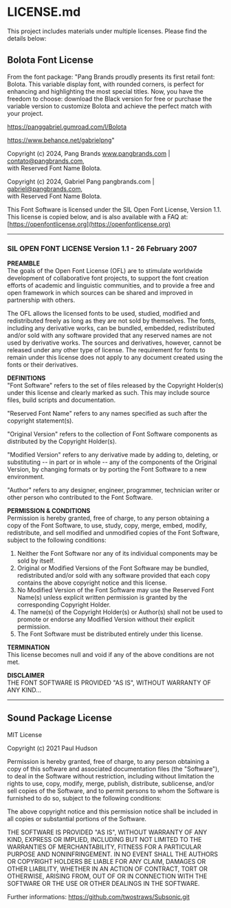 # LICENSE.md

This project includes materials under multiple licenses. Please find the details below:

## Bolota Font License

From the font package:
"Pang Brands proudly presents its first retail font: Bolota. This variable display font, with rounded corners, is perfect for enhancing and highlighting the most special titles. Now, you have the freedom to choose: download the Black version for free or purchase the variable version to customize Bolota and achieve the perfect match with your project. 

https://panggabriel.gumroad.com/l/Bolota

https://www.behance.net/gabrielpng"

Copyright (c) 2024, Pang Brands www.pangbrands.com | contato@pangbrands.com,  
with Reserved Font Name Bolota.  

Copyright (c) 2024, Gabriel Pang pangbrands.com | gabriel@pangbrands.com,  
with Reserved Font Name Bolota.  

This Font Software is licensed under the SIL Open Font License, Version 1.1.  
This license is copied below, and is also available with a FAQ at:  
[https://openfontlicense.org](https://openfontlicense.org)

---

### SIL OPEN FONT LICENSE Version 1.1 - 26 February 2007

**PREAMBLE**  
The goals of the Open Font License (OFL) are to stimulate worldwide development of collaborative font projects, to support the font creation efforts of academic and linguistic communities, and to provide a free and open framework in which sources can be shared and improved in partnership with others.

The OFL allows the licensed fonts to be used, studied, modified and redistributed freely as long as they are not sold by themselves. The fonts, including any derivative works, can be bundled, embedded, redistributed and/or sold with any software provided that any reserved names are not used by derivative works. The sources and derivatives, however, cannot be released under any other type of license. The requirement for fonts to remain under this license does not apply to any document created using the fonts or their derivatives.

**DEFINITIONS**  
"Font Software" refers to the set of files released by the Copyright Holder(s) under this license and clearly marked as such. This may include source files, build scripts and documentation.

"Reserved Font Name" refers to any names specified as such after the copyright statement(s).

"Original Version" refers to the collection of Font Software components as distributed by the Copyright Holder(s).

"Modified Version" refers to any derivative made by adding to, deleting, or substituting -- in part or in whole -- any of the components of the Original Version, by changing formats or by porting the Font Software to a new environment.

"Author" refers to any designer, engineer, programmer, technician writer or other person who contributed to the Font Software.

**PERMISSION & CONDITIONS**  
Permission is hereby granted, free of charge, to any person obtaining a copy of the Font Software, to use, study, copy, merge, embed, modify, redistribute, and sell modified and unmodified copies of the Font Software, subject to the following conditions:

1) Neither the Font Software nor any of its individual components may be sold by itself.
2) Original or Modified Versions of the Font Software may be bundled, redistributed and/or sold with any software provided that each copy contains the above copyright notice and this license.
3) No Modified Version of the Font Software may use the Reserved Font Name(s) unless explicit written permission is granted by the corresponding Copyright Holder.
4) The name(s) of the Copyright Holder(s) or Author(s) shall not be used to promote or endorse any Modified Version without their explicit permission.
5) The Font Software must be distributed entirely under this license.

**TERMINATION**  
This license becomes null and void if any of the above conditions are not met.

**DISCLAIMER**  
THE FONT SOFTWARE IS PROVIDED "AS IS", WITHOUT WARRANTY OF ANY KIND...

---

## Sound Package License

MIT License

Copyright (c) 2021 Paul Hudson

Permission is hereby granted, free of charge, to any person obtaining a copy
of this software and associated documentation files (the "Software"), to deal
in the Software without restriction, including without limitation the rights
to use, copy, modify, merge, publish, distribute, sublicense, and/or sell
copies of the Software, and to permit persons to whom the Software is
furnished to do so, subject to the following conditions:

The above copyright notice and this permission notice shall be included in all
copies or substantial portions of the Software.

THE SOFTWARE IS PROVIDED "AS IS", WITHOUT WARRANTY OF ANY KIND, EXPRESS OR
IMPLIED, INCLUDING BUT NOT LIMITED TO THE WARRANTIES OF MERCHANTABILITY,
FITNESS FOR A PARTICULAR PURPOSE AND NONINFRINGEMENT. IN NO EVENT SHALL THE
AUTHORS OR COPYRIGHT HOLDERS BE LIABLE FOR ANY CLAIM, DAMAGES OR OTHER
LIABILITY, WHETHER IN AN ACTION OF CONTRACT, TORT OR OTHERWISE, ARISING FROM,
OUT OF OR IN CONNECTION WITH THE SOFTWARE OR THE USE OR OTHER DEALINGS IN THE
SOFTWARE.

Further informations: https://github.com/twostraws/Subsonic.git
